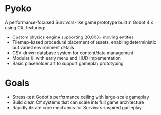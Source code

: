 # Pyoko

A performance-focused Survivors-like game prototype built in Godot 4.x using C#, featuring:
- Custom physics engine supporting 20,000+ moving entities
- Tilemap-based procedural placement of assets, enabling deterministic but varied environment details
- CSV-driven database system for content/data management
- Modular UI with early menu and HUD implementation
- Basic placeholder art to support gameplay prototyping

# Goals
- Stress-test Godot's performance ceiling with large-scale gameplay
- Build clean C# systems that can scale into full game architecture
- Rapidly iterate core mechanics for Survivors-inspired gameplay
